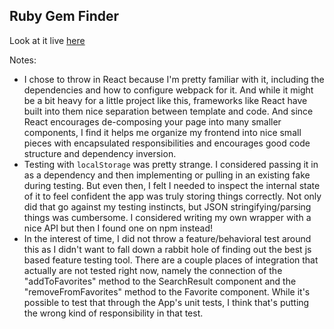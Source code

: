 ## Ruby Gem Finder

Look at it live [here](http://polar-chamber-78136.herokuapp.com)

Notes:
* I chose to throw in React because I'm pretty familiar with it, including the dependencies and how to configure webpack for it. And while it might be a bit heavy for a little project like this, frameworks like React have built into them nice separation between template and code. And since React encourages de-composing your page into many smaller components, I find it helps me organize my frontend into nice small pieces with encapsulated responsibilities and encourages good code structure and dependency inversion.
* Testing with `localStorage` was pretty strange. I considered passing it in as a dependency and then implementing or pulling in an existing fake during testing. But even then, I felt I needed to inspect the internal state of it to feel confident the app was truly storing things correctly. Not only did that go against my testing instincts, but JSON stringifying/parsing things was cumbersome. I considered writing my own wrapper with a nice API but then I found one on npm instead!
* In the interest of time, I did not throw a feature/behavioral test around this as I didn't want to fall down a rabbit hole of finding out the best js based feature testing tool. There are a couple places of integration that actually are not tested right now, namely the connection of the "addToFavorites" method to the SearchResult component and the "removeFromFavorites" method to the Favorite component. While it's possible to test that through the App's unit tests, I think that's putting the wrong kind of responsibility in that test.